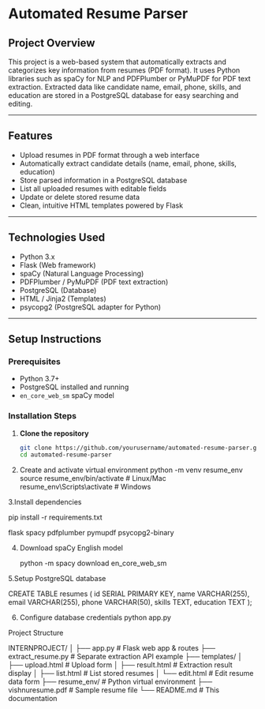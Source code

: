 # Automated Resume Parser

## Project Overview
This project is a web-based system that automatically extracts and categorizes key information from resumes (PDF format). It uses Python libraries such as spaCy for NLP and PDFPlumber or PyMuPDF for PDF text extraction. Extracted data like candidate name, email, phone, skills, and education are stored in a PostgreSQL database for easy searching and editing.

---
 
## Features
- Upload resumes in PDF format through a web interface
- Automatically extract candidate details (name, email, phone, skills, education)
- Store parsed information in a PostgreSQL database
- List all uploaded resumes with editable fields
- Update or delete stored resume data
- Clean, intuitive HTML templates powered by Flask

---

## Technologies Used
- Python 3.x
- Flask (Web framework)
- spaCy (Natural Language Processing)
- PDFPlumber / PyMuPDF (PDF text extraction)
- PostgreSQL (Database)
- HTML / Jinja2 (Templates)
- psycopg2 (PostgreSQL adapter for Python)

---

## Setup Instructions

### Prerequisites
- Python 3.7+
- PostgreSQL installed and running
- `en_core_web_sm` spaCy model

### Installation Steps

1. **Clone the repository**
   ```bash
   git clone https://github.com/yourusername/automated-resume-parser.git
   cd automated-resume-parser
2. Create and activate virtual environment
   python -m venv resume_env
source resume_env/bin/activate   # Linux/Mac
resume_env\Scripts\activate      # Windows

3.Install dependencies

pip install -r requirements.txt

flask
spacy
pdfplumber
pymupdf
psycopg2-binary

4. Download spaCy English model

   python -m spacy download en_core_web_sm

5.Setup PostgreSQL database

CREATE TABLE resumes (
    id SERIAL PRIMARY KEY,
    name VARCHAR(255),
    email VARCHAR(255),
    phone VARCHAR(50),
    skills TEXT,
    education TEXT
);

6. Configure database credentials
   python app.py

Project Structure

INTERNPROJECT/
│
├── app.py                 # Flask web app & routes
├── extract_resume.py      # Separate extraction API example
├── templates/
│   ├── upload.html        # Upload form
│   ├── result.html        # Extraction result display
│   ├── list.html          # List stored resumes
│   └── edit.html          # Edit resume data form
├── resume_env/            # Python virtual environment
├── vishnuresume.pdf       # Sample resume file
└── README.md              # This documentation

